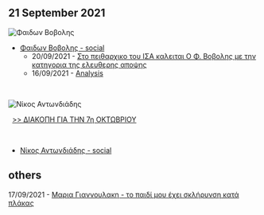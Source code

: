 ## 21 September 2021

![Φαιδων Βοβολης](https://i.imgur.com/MYIIt3z.jpg)

* [Φαιδων Βοβολης - social](https://www.facebook.com/fedonvovolis)  
  * 20/09/2021 - [Στο πειθαρχικο του ΙΣΑ καλειται Ο Φ. Βοβολης με την κατηγορια της ελευθερης αποψης](https://www.youtube.com/watch?v=rbwWOBOjkFg)
  * 16/09/2021 - [Analysis](https://www.facebook.com/fedonvovolis/videos/376889493931915/)

&nbsp;

![Νίκος Αντωνδιάδης](https://i.imgur.com/7GWP4Ml.jpg)



&nbsp;
[>> ΔΙΑΚΟΠΗ ΓΙΑ ΤΗΝ 7η ΟΚΤΩΒΡΙΟΥ](https://www.facebook.com/marianna.roupaliotiantoniadi/posts/2934103580178145)  

&nbsp;
* [Νίκος Αντωνδιάδης - social](https://www.facebook.com/marianna.roupaliotiantoniadi)

## others
17/09/2021 - [Μαρια Γιαννουλακη - το παιδί μου έχει σκλήρυνση κατά πλάκας](https://www.mixcloud.com/Focusfm/μαρια-γιαννουλακη-170921)